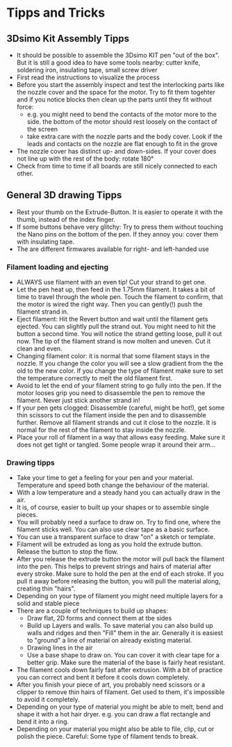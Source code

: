 # Tipps and Tricks

## 3Dsimo Kit Assembly Tipps
- It should be possible to assemble the 3Dsimo KIT pen "out of the box". 
But it is still a good idea to have some tools nearby: cutter knife, soldering iron, insulating tape, small screw driver
- First read the instructions to visualize the process
- Before you start the assembly inspect and test the interlocking parts like the nozzle cover and the space for the motor. Try to fit them togehter and if you notice blocks then clean up the parts until they fit without force:
  - e.g. you might need to bend the contacts of the motor more to the side. the bottom of the motor should rest loosely on the contact of the screen
  - take extra care with the nozzle parts and the body cover. Look if the leads and contacts on the nozzle are flat enough to fit in the grove
- The nozzle cover has distinct up- and down-sides. If your cover does not line up with the rest of the body: rotate 180°
- Check from time to time if all boards are still nicely connected to each other.


## General 3D drawing Tipps
- Rest your thumb on the Extrude-Button. It is easier to operate it with the thumb, instead of the index finger.
- If some buttons behave very glitchy: Try to press them without touching the Nano pins on the bottom of the pen. If they annoy you: cover them with insulating tape.
- The are different firmwares available for right- and left-handed use
### Filament loading and ejecting
- ALWAYS use filament with an even tip! Cut your strand to get one.
- Let the pen heat up, then feed in the 1.75mm filament. It takes a bit of time to travel through the whole pen. Touch the filament to confirm, that the motor is wired the right way. Then you can gently(!) push the filament strand in.
- Eject filament: Hit the Revert button and wait until the filament gets ejected. You can slightly pull the strand out. You might need to hit the button a second time. You will notice the strand getting loose, pull it out now. The tip of the filament strand is now molten and uneven. Cut it clean and even.
- Changing filament color: it is normal that some filament stays in the nozzle. If you change the color you will see a slow gradient from the the old to the new color. If you change the type of filament make sure to set the temperature correctly to melt the old filament first.
- Avoid to let the end of your filament string to go fully into the pen. If the motor looses grip you need to disassemble the pen to remove the filament. Never just stick another strand in!
- If your pen gets clogged: Disassemble (careful, might be hot!), get some thin scissors to cut the filament inside the pen and to disassemble further. Remove all filament strands and cut it close to the nozzle. It is normal for the rest of the filament to stay inside the nozzle. 
- Place your roll of filament in a way that allows easy feeding. Make sure it does not get tight or tangled. Some people wrap it around their arm...
### Drawing tipps
- Take your time to get a feeling for your pen and your material. Temperature and speed both change the behaviour of the material.
- With a low temperature and a steady hand you can actually draw in the air.
- It is, of course, easier to built up your shapes or to assemble single pieces.
- You will probably need a surface to draw on. Try to find one, where the filament sticks well. You can also use clear tape as a basic surface.
- You can use a transparent surface to draw "on" a sketch or template.
- Filament will be extruded as long as you hold the extrude button. Release the button to stop the flow.
- After you release the extrude button the motor will pull back the filament into the pen. This helps to prevent strings and hairs of material after every stroke. Make sure to hold the pen at the end of each stroke. If you pull it away before releasing the button, you will pull the material along, creating thin "hairs".
- Depending on your type of filament you might need multiple layers for a solid and stable piece
- There are a couple of techniques to build up shapes:
  - Draw flat, 2D forms and connect them at tbe sides
  - Build up Layers and walls. To save material you can also build up walls and ridges and then "Fill" them in the air. Generally it is easiest to "ground" a line of material on already existing material.
  - Drawing lines in the air 
  - Use a base shape to draw on. You can cover it with clear tape for a better grip. Make sure the material of the base is fairly heat resistant.
- The filament cools down fairly fast after extrusion. With a bit of practice you can correct and bent it before it cools down completely.
- After you finish your piece of art, you probably need scissors or a clipper to remove thin hairs of filament. Get used to them, it's impossible to avoid it completely.
- Depending on your type of material you might be able to melt, bend and shape it with a hot hair dryer. e.g. you can draw a flat rectangle and bend it into a ring.
- Depending on your material you might also be able to file, clip, cut or polish the piece. Careful: Some type of filament tends to break.
